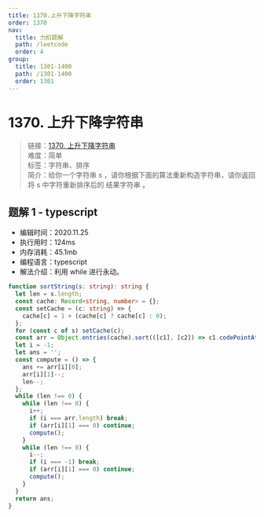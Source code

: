 ```yaml
---
title: 1370.上升下降字符串
order: 1370
nav:
  title: 力扣题解
  path: /leetcode
  order: 4
group:
  title: 1301-1400
  path: /1301-1400
  order: 1301
---
```


# 1370. 上升下降字符串

> 链接：[1370. 上升下降字符串](https://leetcode-cn.com/problems/increasing-decreasing-string/)  
> 难度：简单  
> 标签：字符串、排序  
> 简介：给你一个字符串 s ，请你根据下面的算法重新构造字符串，请你返回将 s 中字符重新排序后的 结果字符串 。

## 题解 1 - typescript

- 编辑时间：2020.11.25
- 执行用时：124ms
- 内存消耗：45.1mb
- 编程语言：typescript
- 解法介绍：利用 while 进行永动。

```typescript
function sortString(s: string): string {
  let len = s.length;
  const cache: Record<string, number> = {};
  const setCache = (c: string) => {
    cache[c] = 1 + (cache[c] ? cache[c] : 0);
  };
  for (const c of s) setCache(c);
  const arr = Object.entries(cache).sort(([c1], [c2]) => c1.codePointAt(0)! - c2.codePointAt(0)!);
  let i = -1;
  let ans = '';
  const compute = () => {
    ans += arr[i][0];
    arr[i][1]--;
    len--;
  };
  while (len !== 0) {
    while (len !== 0) {
      i++;
      if (i === arr.length) break;
      if (arr[i][1] === 0) continue;
      compute();
    }
    while (len !== 0) {
      i--;
      if (i === -1) break;
      if (arr[i][1] === 0) continue;
      compute();
    }
  }
  return ans;
}
```
